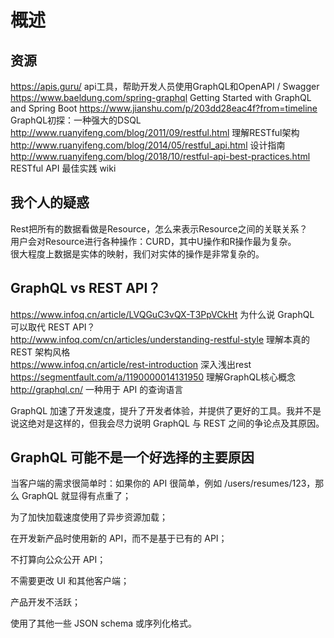 # 概述

## 资源

https://apis.guru/ api工具，帮助开发人员使用GraphQL和OpenAPI / Swagger
https://www.baeldung.com/spring-graphql Getting Started with GraphQL and Spring Boot
https://www.jianshu.com/p/203dd28eac4f?from=timeline GraphQL初探：一种强大的DSQL
http://www.ruanyifeng.com/blog/2011/09/restful.html 理解RESTful架构
http://www.ruanyifeng.com/blog/2014/05/restful_api.html 设计指南
http://www.ruanyifeng.com/blog/2018/10/restful-api-best-practices.html  RESTful API 最佳实践
wiki  

## 我个人的疑惑

Rest把所有的数据看做是Resource，怎么来表示Resource之间的关联关系？   
用户会对Resource进行各种操作：CURD，其中U操作和R操作最为复杂。  
很大程度上数据是实体的映射，我们对实体的操作是非常复杂的。  

## GraphQL vs REST API？

https://www.infoq.cn/article/LVQGuC3vQX-T3PpVCkHt  为什么说 GraphQL 可以取代 REST API？  
http://www.infoq.com/cn/articles/understanding-restful-style  理解本真的 REST 架构风格  
https://www.infoq.cn/article/rest-introduction 深入浅出rest  
https://segmentfault.com/a/1190000014131950  理解GraphQL核心概念  
http://graphql.cn/  一种用于 API 的查询语言  

GraphQL 加速了开发速度，提升了开发者体验，并提供了更好的工具。我并不是说这绝对是这样的，但我会尽力说明 GraphQL 与 REST 之间的争论点及其原因。

## GraphQL 可能不是一个好选择的主要原因

当客户端的需求很简单时：如果你的 API 很简单，例如 /users/resumes/123，那么 GraphQL 就显得有点重了；

为了加快加载速度使用了异步资源加载；

在开发新产品时使用新的 API，而不是基于已有的 API；

不打算向公众公开 API；

不需要更改 UI 和其他客户端；

产品开发不活跃；

使用了其他一些 JSON schema 或序列化格式。

